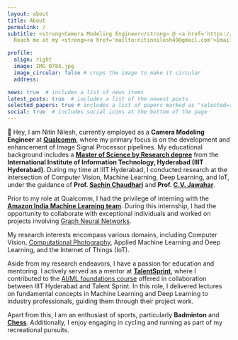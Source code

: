 ```yaml
---
layout: about
title: About
permalink: /
subtitle: <strong>Camera Modeling Engineer</strong> @ <a href='https://www.qualcomm.com/research'>Qualcomm Research</a> | Previously - <strong>Research Scholar</strong> @ <a href='https://iiit.ac.in'> IIIT Hyderabad. </a> 
  Reach me at my <strong><a href='mailto:nitinnilesh49@gmail.com'>Email</a></strong>. You can also message me on <strong><a href='https://linkedin.com/in/nitinnilesh'>LinkedIn</a></strong>. Here is my <strong><a href="assets/pdf/Nitin_Nilesh_CV.pdf">Resume</a></strong>.

profile:
  align: right
  image: IMG_0784.jpg
  image_circular: false # crops the image to make it circular
  address: 

news: true  # includes a list of news items
latest_posts: true  # includes a list of the newest posts
selected_papers: true # includes a list of papers marked as "selected={true}"
social: true  # includes social icons at the bottom of the page
---
```


👋 Hey, I am Nitin Nilesh, currently employed as a **Camera Modeling Engineer** at **[Qualcomm](https://www.qualcomm.com/research)**, where my primary focus is on the development and enhancement of Image Signal Processor pipelines. My educational background includes a **[Master of Science by Research degree](https://www.iiit.ac.in/academics/postgraduate/ms/cse/)** from the **International Institute of Information Technology, Hyderabad (IIIT Hyderabad)**. During my time at IIIT Hyderabad, I conducted research at the intersection of Computer Vision, Machine Learning, Deep Learning, and IoT, under the guidance of **Prof. [Sachin Chaudhari](https://faculty.iiit.ac.in/~sachin.c/)** and **Prof. [C.V. Jawahar](https://faculty.iiit.ac.in/~jawahar/)**.

Prior to my role at Qualcomm, I had the privilege of interning with the **[Amazon India Machine Learning team](https://www.amazon.jobs/en/teams/machine-learning)**. During this internship, I had the opportunity to collaborate with exceptional individuals and worked on projects involving [Graph Neural Networks](https://en.wikipedia.org/wiki/Graph_neural_network).

My research interests encompass various domains, including Computer Vision, [Computational Photography](https://en.wikipedia.org/wiki/Computational_photography), Applied Machine Learning and Deep Learning, and the Internet of Things (IoT).

Aside from my research endeavors, I have a passion for education and mentoring. I actively served as a mentor at **[TalentSprint](https://talentsprint.com)**, where I contributed to the [AI/ML foundations course](https://talentsprint.com/course/ai-machine-learning-iiit-hyderabad) offered in collaboration between IIIT Hyderabad and Talent Sprint. In this role, I delivered lectures on fundamental concepts in Machine Learning and Deep Learning to industry professionals, guiding them through their project work.

Apart from this, I am an enthusiast of sports, particularly **Badminton** and **[Chess](https://lichess.org/@/dead_knight)**. Additionally, I enjoy engaging in cycling and running as part of my recreational pursuits.